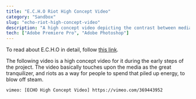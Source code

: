 ```yaml
---
title: "E.C.H.O Riot High Concept Video"
category: "Sandbox"
slug: "echo-riot-high-concept-video"
description: "A high concept video depicting the contrast between media, power and reality."
tech: ["Adobe Premiere Pro", "Adobe Photoshop"]
---
```


To read about E.C.H.O in detail, follow [this link](https://medium.com/tonal-shift/echo-anonymous-local-communication-69ee41dc4c05).

The following video is a high concept video for it during the early steps of the project. The video basically touches upon the media as the great tranquilizer, and riots as a way for people to spend that piled up energy, to blow off steam.

`vimeo: [ECHO High Concept Video] https://vimeo.com/369443952`
